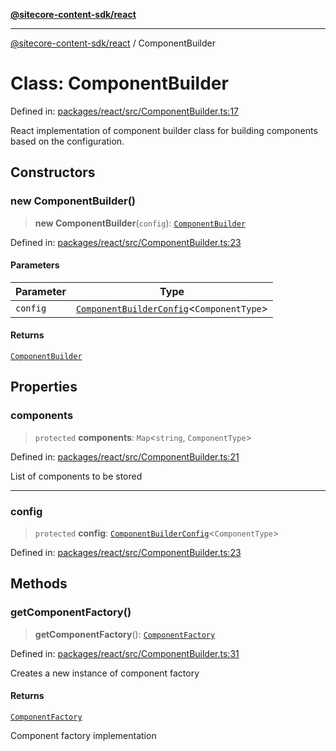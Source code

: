 [**@sitecore-content-sdk/react**](../README.md)

***

[@sitecore-content-sdk/react](../README.md) / ComponentBuilder

# Class: ComponentBuilder

Defined in: [packages/react/src/ComponentBuilder.ts:17](https://github.com/Sitecore/xmc-jss-dev/blob/88c5c2640d5ef72e74febf33dccec61ab7a6e74d/packages/react/src/ComponentBuilder.ts#L17)

React implementation of component builder class for building components based on the configuration.

## Constructors

### new ComponentBuilder()

> **new ComponentBuilder**(`config`): [`ComponentBuilder`](ComponentBuilder.md)

Defined in: [packages/react/src/ComponentBuilder.ts:23](https://github.com/Sitecore/xmc-jss-dev/blob/88c5c2640d5ef72e74febf33dccec61ab7a6e74d/packages/react/src/ComponentBuilder.ts#L23)

#### Parameters

| Parameter | Type |
| ------ | ------ |
| `config` | [`ComponentBuilderConfig`](../type-aliases/ComponentBuilderConfig.md)\<`ComponentType`\> |

#### Returns

[`ComponentBuilder`](ComponentBuilder.md)

## Properties

### components

> `protected` **components**: `Map`\<`string`, `ComponentType`\>

Defined in: [packages/react/src/ComponentBuilder.ts:21](https://github.com/Sitecore/xmc-jss-dev/blob/88c5c2640d5ef72e74febf33dccec61ab7a6e74d/packages/react/src/ComponentBuilder.ts#L21)

List of components to be stored

***

### config

> `protected` **config**: [`ComponentBuilderConfig`](../type-aliases/ComponentBuilderConfig.md)\<`ComponentType`\>

Defined in: [packages/react/src/ComponentBuilder.ts:23](https://github.com/Sitecore/xmc-jss-dev/blob/88c5c2640d5ef72e74febf33dccec61ab7a6e74d/packages/react/src/ComponentBuilder.ts#L23)

## Methods

### getComponentFactory()

> **getComponentFactory**(): [`ComponentFactory`](../type-aliases/ComponentFactory.md)

Defined in: [packages/react/src/ComponentBuilder.ts:31](https://github.com/Sitecore/xmc-jss-dev/blob/88c5c2640d5ef72e74febf33dccec61ab7a6e74d/packages/react/src/ComponentBuilder.ts#L31)

Creates a new instance of component factory

#### Returns

[`ComponentFactory`](../type-aliases/ComponentFactory.md)

Component factory implementation
